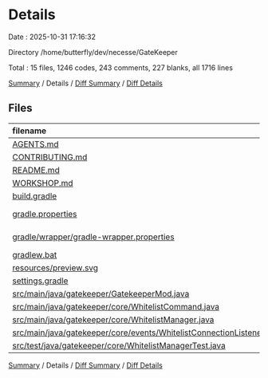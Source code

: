 # Details

Date : 2025-10-31 17:16:32

Directory /home/butterfly/dev/necesse/GateKeeper

Total : 15 files,  1246 codes, 243 comments, 227 blanks, all 1716 lines

[Summary](results.md) / Details / [Diff Summary](diff.md) / [Diff Details](diff-details.md)

## Files
| filename | language | code | comment | blank | total |
| :--- | :--- | ---: | ---: | ---: | ---: |
| [AGENTS.md](/AGENTS.md) | Markdown | 83 | 0 | 12 | 95 |
| [CONTRIBUTING.md](/CONTRIBUTING.md) | Markdown | 46 | 0 | 11 | 57 |
| [README.md](/README.md) | Markdown | 77 | 0 | 16 | 93 |
| [WORKSHOP.md](/WORKSHOP.md) | Markdown | 66 | 0 | 13 | 79 |
| [build.gradle](/build.gradle) | Gradle | 240 | 72 | 53 | 365 |
| [gradle.properties](/gradle.properties) | Java Properties | 2 | 0 | 1 | 3 |
| [gradle/wrapper/gradle-wrapper.properties](/gradle/wrapper/gradle-wrapper.properties) | Java Properties | 7 | 0 | 1 | 8 |
| [gradlew.bat](/gradlew.bat) | Batch | 40 | 32 | 22 | 94 |
| [resources/preview.svg](/resources/preview.svg) | XML | 42 | 10 | 8 | 60 |
| [settings.gradle](/settings.gradle) | Gradle | 4 | 1 | 0 | 5 |
| [src/main/java/gatekeeper/GatekeeperMod.java](/src/main/java/gatekeeper/GatekeeperMod.java) | Java | 28 | 15 | 14 | 57 |
| [src/main/java/gatekeeper/core/WhitelistCommand.java](/src/main/java/gatekeeper/core/WhitelistCommand.java) | Java | 179 | 17 | 10 | 206 |
| [src/main/java/gatekeeper/core/WhitelistManager.java](/src/main/java/gatekeeper/core/WhitelistManager.java) | Java | 230 | 60 | 28 | 318 |
| [src/main/java/gatekeeper/core/events/WhitelistConnectionListener.java](/src/main/java/gatekeeper/core/events/WhitelistConnectionListener.java) | Java | 66 | 18 | 15 | 99 |
| [src/test/java/gatekeeper/core/WhitelistManagerTest.java](/src/test/java/gatekeeper/core/WhitelistManagerTest.java) | Java | 136 | 18 | 23 | 177 |

[Summary](results.md) / Details / [Diff Summary](diff.md) / [Diff Details](diff-details.md)